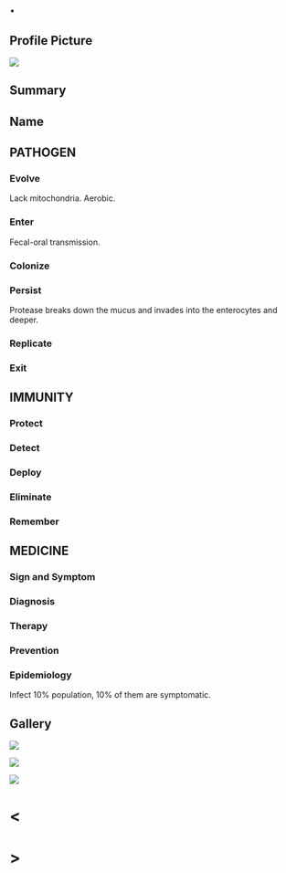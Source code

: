 # .

## Profile Picture

![](1.jpeg)

## Summary

## Name

## PATHOGEN

### Evolve

Lack mitochondria.
Aerobic.

### Enter

Fecal-oral transmission.

### Colonize

### Persist

Protease breaks down the mucus and invades into the enterocytes and deeper.

### Replicate

### Exit

## IMMUNITY

### Protect

### Detect

### Deploy

### Eliminate

### Remember

## MEDICINE

### Sign and Symptom

### Diagnosis

### Therapy

### Prevention

### Epidemiology

Infect 10% population, 10% of them are symptomatic.

## Gallery

![](2.jpeg)

![](3.jpeg)

![](4.jpeg)

# <

# >
